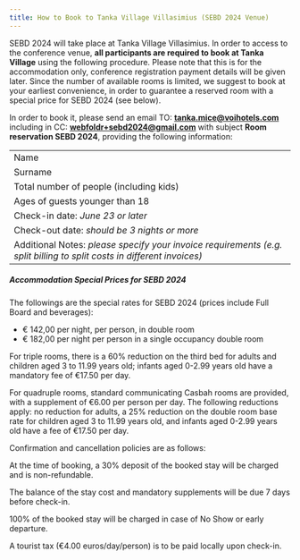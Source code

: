 ```yaml
---
title: How to Book to Tanka Village Villasimius (SEBD 2024 Venue)
---
```


SEBD 2024 will take place at Tanka Village Villasimius. In order to access to the conference venue, **all participants are required to book at Tanka Village** using the following procedure. Please note that this is for the accommodation only, conference registration payment details will be given later.
Since the number of available rooms is limited, we suggest to book at your earliest convenience, in order to guarantee a reserved room with a special price for SEBD 2024 (see below).

In order to book it, please send an email TO: **tanka.mice@voihotels.com** including in CC: **webfoldr+sebd2024@gmail.com** with subject **Room reservation SEBD 2024**, providing the following information:

| |
|-------|
| Name  |
| Surname |
| Total number of people (including kids) |
| Ages of guests younger than 18 |
| Check-in date: *June 23 or later* |
| Check-out date: *should be 3 nights or more* |
| Additional Notes: *please specify your invoice requirements (e.g. split billing to split costs in different invoices)* |


##### Accommodation Special Prices for SEBD 2024
The followings are the special rates for SEBD 2024 (prices include Full Board and beverages):

- € 142,00 per night, per person, in double room
- € 182,00 per night per person in a single occupancy double room

For triple rooms, there is a 60% reduction on the third bed for adults and children aged 3 to 11.99 years old; infants aged 0-2.99 years old have a mandatory fee of €17.50 per day.

For quadruple rooms, standard communicating Casbah rooms are provided, with a supplement of €6.00 per person per day. The following reductions apply: no reduction for adults, a 25% reduction on the double room base rate for children aged 3 to 11.99 years old, and infants aged 0-2.99 years old have a fee of €17.50 per day.

Confirmation and cancellation policies are as follows:

At the time of booking, a 30% deposit of the booked stay will be charged and is non-refundable.

The balance of the stay cost and mandatory supplements will be due 7 days before check-in.

100% of the booked stay will be charged in case of No Show or early departure.

A tourist tax (€4.00 euros/day/person) is to be paid locally upon check-in.


